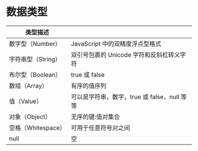 # 数据类型

| 类型描述 |  |
| --- | --- |
| 数字型（Number） | JavaScript 中的双精度浮点型格式 |
| 字符串型（String） | 双引号包裹的 Unicode 字符和反斜杠转义字符 |
| 布尔型（Boolean） | true 或 false |
| 数组（Array） | 有序的值序列 |
| 值（Value） | 可以是字符串，数字，true 或 false，null 等等 |
| 对象（Object） | 无序的键:值对集合 |
| 空格（Whitespace） | 可用于任意符号对之间 |
| null | 空 |

